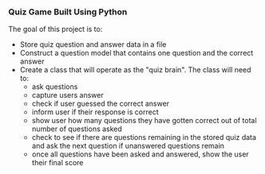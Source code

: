 ### Quiz Game Built Using Python

The goal of this project is to:

 - Store quiz question and answer data in a file
 - Construct a question model that contains one question and the correct answer
 - Create a class that will operate as the "quiz brain". The class will need to:
    * ask questions 
    * capture users answer
    * check if user guessed the correct answer
    * inform user if their response is correct 
    * show user how many questions they have gotten correct out of total number of questions asked
    * check to see if there are questions remaining in the stored quiz data and ask the next question if unanswered questions remain
    * once all questions have been asked and answered, show the user their final score
  
